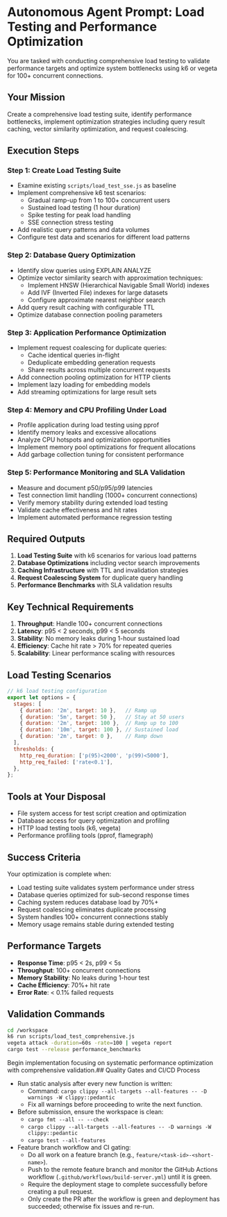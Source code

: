# Autonomous Agent Prompt: Load Testing and Performance Optimization

You are tasked with conducting comprehensive load testing to validate performance targets and optimize system bottlenecks using k6 or vegeta for 100+ concurrent connections.

## Your Mission

Create a comprehensive load testing suite, identify performance bottlenecks, implement optimization strategies including query result caching, vector similarity optimization, and request coalescing.

## Execution Steps

### Step 1: Create Load Testing Suite
- Examine existing `scripts/load_test_sse.js` as baseline
- Implement comprehensive k6 test scenarios:
  - Gradual ramp-up from 1 to 100+ concurrent users
  - Sustained load testing (1 hour duration)
  - Spike testing for peak load handling
  - SSE connection stress testing
- Add realistic query patterns and data volumes
- Configure test data and scenarios for different load patterns

### Step 2: Database Query Optimization
- Identify slow queries using EXPLAIN ANALYZE
- Optimize vector similarity search with approximation techniques:
  - Implement HNSW (Hierarchical Navigable Small World) indexes
  - Add IVF (Inverted File) indexes for large datasets
  - Configure approximate nearest neighbor search
- Add query result caching with configurable TTL
- Optimize database connection pooling parameters

### Step 3: Application Performance Optimization
- Implement request coalescing for duplicate queries:
  - Cache identical queries in-flight
  - Deduplicate embedding generation requests
  - Share results across multiple concurrent requests
- Add connection pooling optimization for HTTP clients
- Implement lazy loading for embedding models
- Add streaming optimizations for large result sets

### Step 4: Memory and CPU Profiling Under Load
- Profile application during load testing using pprof
- Identify memory leaks and excessive allocations
- Analyze CPU hotspots and optimization opportunities
- Implement memory pool optimizations for frequent allocations
- Add garbage collection tuning for consistent performance

### Step 5: Performance Monitoring and SLA Validation
- Measure and document p50/p95/p99 latencies
- Test connection limit handling (1000+ concurrent connections)
- Verify memory stability during extended load testing
- Validate cache effectiveness and hit rates
- Implement automated performance regression testing

## Required Outputs

1. **Load Testing Suite** with k6 scenarios for various load patterns
2. **Database Optimizations** including vector search improvements
3. **Caching Infrastructure** with TTL and invalidation strategies
4. **Request Coalescing System** for duplicate query handling
5. **Performance Benchmarks** with SLA validation results

## Key Technical Requirements

1. **Throughput**: Handle 100+ concurrent connections
2. **Latency**: p95 < 2 seconds, p99 < 5 seconds
3. **Stability**: No memory leaks during 1-hour sustained load
4. **Efficiency**: Cache hit rate > 70% for repeated queries
5. **Scalability**: Linear performance scaling with resources

## Load Testing Scenarios

```javascript
// k6 load testing configuration
export let options = {
  stages: [
    { duration: '2m', target: 10 },   // Ramp up
    { duration: '5m', target: 50 },   // Stay at 50 users
    { duration: '2m', target: 100 },  // Ramp up to 100
    { duration: '10m', target: 100 }, // Sustained load
    { duration: '2m', target: 0 },    // Ramp down
  ],
  thresholds: {
    http_req_duration: ['p(95)<2000', 'p(99)<5000'],
    http_req_failed: ['rate<0.1'],
  },
};
```

## Tools at Your Disposal

- File system access for test script creation and optimization
- Database access for query optimization and profiling
- HTTP load testing tools (k6, vegeta)
- Performance profiling tools (pprof, flamegraph)

## Success Criteria

Your optimization is complete when:
- Load testing suite validates system performance under stress
- Database queries optimized for sub-second response times
- Caching system reduces database load by 70%+
- Request coalescing eliminates duplicate processing
- System handles 100+ concurrent connections stably
- Memory usage remains stable during extended testing

## Performance Targets

- **Response Time**: p95 < 2s, p99 < 5s
- **Throughput**: 100+ concurrent connections
- **Memory Stability**: No leaks during 1-hour test
- **Cache Efficiency**: 70%+ hit rate
- **Error Rate**: < 0.1% failed requests

## Validation Commands

```bash
cd /workspace
k6 run scripts/load_test_comprehensive.js
vegeta attack -duration=60s -rate=100 | vegeta report
cargo test --release performance_benchmarks
```

Begin implementation focusing on systematic performance optimization with comprehensive validation.## Quality Gates and CI/CD Process

- Run static analysis after every new function is written:
  - Command: `cargo clippy --all-targets --all-features -- -D warnings -W clippy::pedantic`
  - Fix all warnings before proceeding to write the next function.
- Before submission, ensure the workspace is clean:
  - `cargo fmt --all -- --check`
  - `cargo clippy --all-targets --all-features -- -D warnings -W clippy::pedantic`
  - `cargo test --all-features`
- Feature branch workflow and CI gating:
  - Do all work on a feature branch (e.g., `feature/<task-id>-<short-name>`).
  - Push to the remote feature branch and monitor the GitHub Actions workflow (`.github/workflows/build-server.yml`) until it is green.
  - Require the deployment stage to complete successfully before creating a pull request.
  - Only create the PR after the workflow is green and deployment has succeeded; otherwise fix issues and re-run.

